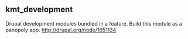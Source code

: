 kmt_development
---------------
Drupal development modules bundled in a feature.
Build this module as a panopoly app.
http://drupal.org/node/1651134
